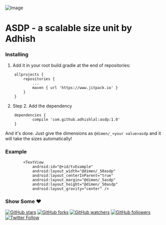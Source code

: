 ![Image](/asdpbanner.png)

# ASDP - a scalable size unit by Adhish

### Installing

1) Add it in your root build.gradle at the end of repositories:
```
	allprojects {
		repositories {
			...
			maven { url 'https://www.jitpack.io' }
		}
	}
```

2) Step 2. Add the dependency
```
	dependencies {
	        compile 'com.github.adhishlal:asdp:1.0'
	}
```
And it's done. Just give the dimensions as ````@dimen/_<your value>asdp```` and it will take the sizes automatically!

### Example
```
        <TextView
            android:id="@+id/tvExample"
            android:layout_width="@dimen/_50asdp"
            android:layout_centerInParent="true"
            android:layout_margin="@dimen/_5asdp"
            android:layout_height="@dimen/_50asdp"
            android:layout_gravity="center" />
```

### Show Some :heart:
[![GitHub stars](https://img.shields.io/github/stars/badges/shields.svg?style=social&label=Star)](https://github.com/adhishlal/asdp)
[![GitHub forks](https://img.shields.io/github/forks/badges/shields.svg?style=social&label=Fork)](https://github.com/adhishlal/asdp/fork)
[![GitHub watchers](https://img.shields.io/github/watchers/badges/shields.svg?style=social&label=Watch)](https://github.com/adhishlal/asdp) 
[![GitHub followers](https://img.shields.io/github/followers/espadrine.svg?style=social&label=Follow)](https://github.com/adhishlal/)
[![Twitter Follow](https://img.shields.io/twitter/follow/espadrine.svg?style=social&label=Follow)](https://twitter.com/er_adhish)

